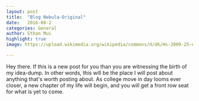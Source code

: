 ```yaml
---
layout: post
title:  "Blog Nebula-Original"
date:   2016-08-2 
categories: General
author: Ethan Mui
highlight: true
image: https://upload.wikimedia.org/wikipedia/commons/d/d6/Hs-2009-25-e-full_jpg.jpg

---
```

Hey there. If this is a new post for you than you are witnessing the birth of my idea-dump. In other words, this will be the place I will post about anything that's worth posting about. As college move in day looms ever closer, a new chapter of my life will begin, and you will get a front row seat for what is yet to come.
